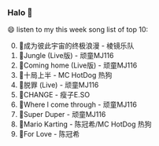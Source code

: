 

### Halo 👋

😄 listen to my this week song list of top 10:

0. 🌈成为彼此宇宙的终极浪漫 - 棱镜乐队
1. 🌈Jungle (Live版) - 顽童MJ116
2. 🌈Coming home (Live版) - 顽童MJ116
3. 🌈十局上半 - MC HotDog 热狗
4. 🌈脱罪 (Live) - 顽童MJ116
5. 🌈CHANGE - 瘦子E.SO
6. 🌈Where l come through - 顽童MJ116
7. 🌈Super Duper - 顽童MJ116
8. 🌈Mario Karting - 陈冠希/MC HotDog 热狗
9. 🌈For Love - 陈冠希


